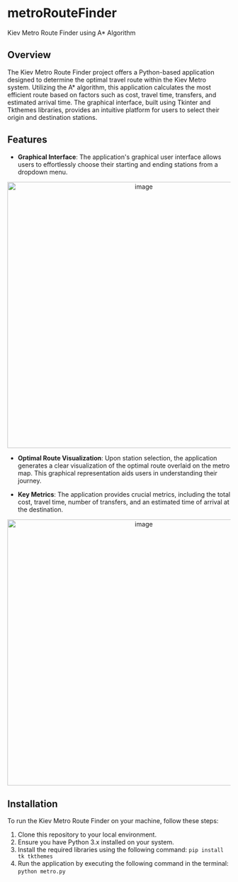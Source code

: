 # metroRouteFinder
Kiev Metro Route Finder using A* Algorithm

## Overview

The Kiev Metro Route Finder project offers a Python-based application designed to determine the optimal travel route within the Kiev Metro system. Utilizing the A* algorithm, this application calculates the most efficient route based on factors such as cost, travel time, transfers, and estimated arrival time. The graphical interface, built using Tkinter and Tkthemes libraries, provides an intuitive platform for users to select their origin and destination stations.

## Features

- **Graphical Interface**: The application's graphical user interface allows users to effortlessly choose their starting and ending stations from a dropdown menu.

<p align="center">
<img width="600" alt="image" src="https://github.com/lucia-jiang/metroRouteFinder/assets/104275311/b281be6a-6d0c-475b-9542-b2e32dddf331">
</p>

- **Optimal Route Visualization**: Upon station selection, the application generates a clear visualization of the optimal route overlaid on the metro map. This graphical representation aids users in understanding their journey.

- **Key Metrics**: The application provides crucial metrics, including the total cost, travel time, number of transfers, and an estimated time of arrival at the destination.

<p align="center">
<img width="600" alt="image" src="https://github.com/lucia-jiang/metroRouteFinder/assets/104275311/8bbbca8d-3554-4fa2-8b35-5d3384188fb8">
</p>

## Installation

To run the Kiev Metro Route Finder on your machine, follow these steps:
1. Clone this repository to your local environment.
2. Ensure you have Python 3.x installed on your system.
3. Install the required libraries using the following command:
```pip install tk tkthemes```
4. Run the application by executing the following command in the terminal:
```python metro.py```

